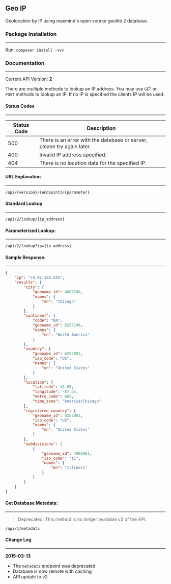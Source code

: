 ## Geo IP
Geolocation by IP  using maxmind's open source geolite 2 database.

### Package Installation
---
Run: `composer install -vvv`

### Documentation
---
Current API Version: **2**

There are multiple methods to lookup an IP address. You may use `GET` or `POST` methods to lookup an IP. If no IP is specified the clients IP will be used.

#### Status Codes
---
| Status Code | Description                                                            |
|-------------|------------------------------------------------------------------------|
| 500         | There is an error with the database or server, please try again later. |
| 400         | Invalid IP address specified.                                          |
| 404         | There is no location data for the specified IP.                        |

#### URL Explanation
---
`/api/{version}/{endpoint}/{parameter}`

#### Standard Lookup
---
`/api/2/lookup/{ip_address}`

#### Parameterized Lookup:
---
`/api/2/lookup?ip={ip_address}`

#### Sample Response:
---
```json
{
    "ip": "74.92.188.245",
    "results": {
        "city": {
            "geoname_id": 4887398,
            "names": {
                "en": "Chicago"
            }
        },
        "continent": {
            "code": "NA",
            "geoname_id": 6255149,
            "names": {
                "en": "North America"
            }
        },
        "country": {
            "geoname_id": 6252001,
            "iso_code": "US",
            "names": {
                "en": "United States"
            }
        },
        "location": {
            "latitude": 41.85,
            "longitude": -87.65,
            "metro_code": 602,
            "time_zone": "America/Chicago"
        },
        "registered_country": {
            "geoname_id": 6252001,
            "iso_code": "US",
            "names": {
                "en": "United States"
            }
        },
        "subdivisions": [
            {
                "geoname_id": 4896861,
                "iso_code": "IL",
                "names": {
                    "en": "Illinois"
                }
            }
        ]
    }
}
```

#### Get Database Metadata:
---
> Deprecated: This method is no longer available v2 of the API.

`/api/1/metadata`

#### Change Log
---
**2015-03-13**
* The `metadata` endpoint was deprecated
* Database is now remote with caching
* API update to v2
